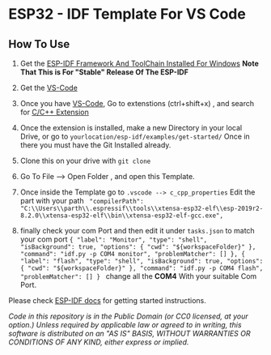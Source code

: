 # ESP32 - IDF Template For VS Code

## How To Use

1. Get the [ESP-IDF Framework And ToolChain Installed For Windows](https://docs.espressif.com/projects/esp-idf/en/stable/get-started/windows-setup.html)
**Note That This is For "Stable" Release Of The ESP-IDF**

2. Get the [VS-Code](https://code.visualstudio.com/) 


3. Once you have [VS-Code](https://code.visualstudio.com/), Go to extenstions (ctrl+shift+x) , and search for [C/C++ Extension](https://marketplace.visualstudio.com/items?itemName=ms-vscode.cpptools)

4. Once the extension is installed, make a new Directory in your local Drive, or go to 
``` yourlocation/esp-idf/examples/get-started/ ``` 
Once in there you must have the Git Installed already. 

5. Clone this on your drive with ` git clone `

6. Go To File --> Open Folder , and open this Template.

7. Once inside the Template go to `.vscode --> c_cpp_properties`
Edit the part with your path
``` "compilerPath": "C:\\Users\\parth\\.espressif\\tools\\xtensa-esp32-elf\\esp-2019r2-8.2.0\\xtensa-esp32-elf\\bin\\xtensa-esp32-elf-gcc.exe",```

8. finally check your com Port and then edit it under ```tasks.json```
to match your com port ```{
            "label": "Monitor",
            "type": "shell",
            "isBackground": true,
            "options": {
                "cwd": "${workspaceFolder}"
            },
            "command": "idf.py -p COM4 monitor",
            "problemMatcher": []
        },
        {
            "label": "flash",
            "type": "shell",
            "isBackground": true,
            "options": {
                "cwd": "${workspaceFolder}"
            },
            "command": "idf.py -p COM4 flash",
            "problemMatcher": []
        } ```
        change all the **COM4** With your suitable Com Port.





Please check [ESP-IDF docs](https://docs.espressif.com/projects/esp-idf/en/latest/get-started/index.html) for getting started instructions.

*Code in this repository is in the Public Domain (or CC0 licensed, at your option.)
Unless required by applicable law or agreed to in writing, this
software is distributed on an "AS IS" BASIS, WITHOUT WARRANTIES OR
CONDITIONS OF ANY KIND, either express or implied.*
